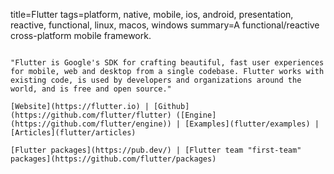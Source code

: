 title=Flutter
tags=platform, native, mobile, ios, android, presentation, reactive, functional, linux, macos, windows
summary=A functional/reactive cross-platform mobile framework.
~~~~~~

"Flutter is Google's SDK for crafting beautiful, fast user experiences for mobile, web and desktop from a single codebase. Flutter works with existing code, is used by developers and organizations around the world, and is free and open source."

[Website](https://flutter.io) | [Github](https://github.com/flutter/flutter) ([Engine](https://github.com/flutter/engine)) | [Examples](flutter/examples) | [Articles](flutter/articles)

[Flutter packages](https://pub.dev/) | [Flutter team "first-team" packages](https://github.com/flutter/packages)

